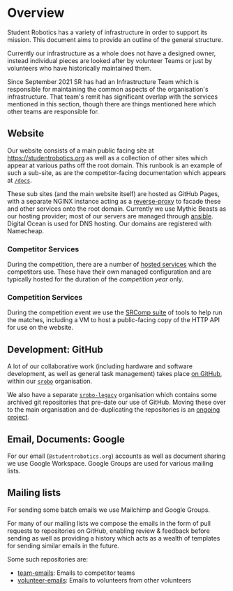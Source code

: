 # Overview

Student Robotics has a variety of infrastructure in order to support its mission.
This document aims to provide an outline of the general structure.

Currently our infrastructure as a whole does not have a designed owner, instead
individual pieces are looked after by volunteer Teams or just by volunteers who
have historically maintained them.

Since September 2021 SR has had an Infrastructure Team which is responsible for
maintaining the common aspects of the organisation's infrastructure. That team's
remit has significant overlap with the services mentioned in this section,
though there are things mentioned here which other teams are responsible for.

## Website

Our website consists of a main public facing site at https://studentrobotics.org
as well as a collection of other sites which appear at various paths off the
root domain. This runbook is an example of such a sub-site, as are the
competitor-facing documentation which appears at [`/docs`][slash-docs].

These sub sites (and the main website itself) are hosted as GitHub Pages, with a
separate NGINX instance acting as a [reverse-proxy][reverse-proxy] to facade
these and other services onto the root domain. Currently we use Mythic Beasts
as our hosting provider; most of our servers are managed through [ansible][ansible].
Digital Ocean is used for DNS hosting. Our domains are registered with Namecheap.

[slash-docs]: https://studentrobotics.org/docs
[reverse-proxy]: https://github.com/srobo/ansible/tree/main/roles/srobo-nginx#readme
[ansible]: https://github.com/srobo/ansible

### Competitor Services

During the competition, there are a number of [hosted services](./competitor-services.md)
which the competitors use. These have their own managed configuration and are
typically hosted for the duration of the *competition year* only.

### Competition Services

During the competition event we use the [SRComp suite][srcomp-suite] of tools to
help run the matches, including a VM to host a public-facing copy of the HTTP
API for use on the website.

[srcomp-suite]: https://github.com/PeterJCLaw/srcomp/wiki

## Development: GitHub

A lot of our collaborative work (including hardware and software development, as
well as general task management) takes place [on GitHub][git-and-github], within our
[`srobo`](https://github.com/srobo) organisation.

We also have a separate [`srobo-legacy`](https://github.com/srobo-legacy)
organisation which contains some archived git repositories that pre-date our use
of GitHub. Moving these over to the main organisation and de-duplicating the
repositories is an [ongoing project][legacy-repository-migration].

[git-and-github]: ../volunteering/git-and-github.md
[legacy-repository-migration]: https://github.com/srobo/tasks/issues/179

## Email, Documents: Google

For our email (`@studentrobotics.org`) accounts as well as document sharing we
use Google Workspace. Google Groups are used for various mailing lists.

## Mailing lists

For sending some batch emails we use Mailchimp and Google Groups.

For many of our mailing lists we compose the emails in the form of pull requests
to repositories on GitHub, enabling review & feedback before sending as well as
providing a history which acts as a wealth of templates for sending similar
emails in the future.

Some such repositories are:

* [team-emails](https://github.com/srobo/team-emails/): Emails to competitor teams
* [volunteer-emails](https://github.com/srobo/volunteer-emails/): Emails to volunteers from other volunteers

